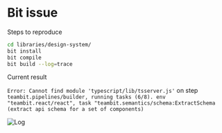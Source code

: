 # Bit issue

Steps to reproduce

```bash
cd libraries/design-system/
bit install
bit compile
bit build --log=trace
```

Current result

`Error: Cannot find module 'typescript/lib/tsserver.js'` on step `teambit.pipelines/builder, running tasks (6/8). env "teambit.react/react", task "teambit.semantics/schema:ExtractSchema (extract api schema for a set of components)`

![Log](files://./log.png)